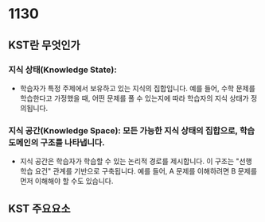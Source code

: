 # 1130 
## KST란 무엇인가
### 지식 상태(Knowledge State): 
- 학습자가 특정 주제에서 보유하고 있는 지식의 집합입니다. 예를 들어, 수학 문제를 학습한다고 가정했을 때, 어떤 문제를 풀 수 있는지에 따라 학습자의 지식 상태가 정의됩니다.
### 지식 공간(Knowledge Space): 모든 가능한 지식 상태의 집합으로, 학습 도메인의 구조를 나타냅니다.
- 지식 공간은 학습자가 학습할 수 있는 논리적 경로를 제시합니다.
이 구조는 "선행 학습 요건" 관계를 기반으로 구축됩니다. 예를 들어, A 문제를 이해하려면 B 문제를 먼저 이해해야 할 수도 있습니다.

## KST 주요요소
